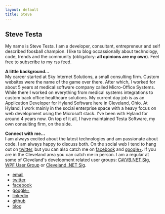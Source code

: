 ```yaml
---
layout: default
title: Steve
---
```

<div class="container-fluid steve-callout">
</div>

<div class="container">
    <div class="row">
        <div class="col-md-8" itemscope="" itemtype="http://data-vocabulary.org/Person">
			<h2>Steve Testa</h2>
			<p>My name is <span itemprop="name">Steve Testa</span>. I am a developer, consultant, entrepreneur and self described foosball champion. I like to blog occassionally about technology, code, trends and the community (obligatory:&nbsp;<strong>all opinions are my own</strong>). Feel free to subscribe to my rss feed.</p>
			<p><strong>A little background...</strong><br>My career started at Sky Internet Solutions, a small consulting firm. Custom websites were the name of the game over there. After which, I worked for about 5 years at medical software company called Micro-Office Systems. While there I worked on everything from medical systems integrations to custom back office healthcare solutions. My current day job is as an Application Developer for Hyland Software here in Cleveland, Ohio. At Hyland, I work mainly in the social enterprise space with a heavy focus on web development using the Microsoft stack. I've been with Hyland for around 4 years now. On top of it all, I have maintained&nbsp;Testa Software, my own consulting firm, on the side.&nbsp;</p>
			<p><strong>Connect with me...</strong><br>I am always excited about the latest technologies and am passionate about code. I am always happy to discuss both. On the social web I tend to hang out on <a href="https://twitter.com/steven_testa">twitter</a>, but you can also catch me on <a href="https://www.facebook.com/steven.testa">facebook</a> and <a href="https://plus.google.com/114388532024454912535/about">google+</a>. If you are in the Cleveland area you can catch me in person. I am a regular at some of Cleveland's development related user groups: <a href="http://www.meetup.com/Cleveland-C-VB-Net-User-Group/">C#/VB.NET Sig</a>, <a href="http://www.meetup.com/Cleveland-WPF-User-Group/">WPF User Group</a> or <a href="http://www.bennettadelson.com/AllEvents.aspx?sig=1e77a027-e2c4-df11-a738-001f29c6fb82">Cleveland .NET Sig</a>.</p>
        </div>
        <div class="col-md-4">
			<ul>
				<li><a class="webicon mail" title="Reveal this e-mail address" onclick="window.open('http://www.google.com/recaptcha/mailhide/d?k\07501phnNPXARdOgd7qCBMTs0Ew\75\75\46c\75C0VFw4vKgiUiHUHgr_jjTL8La_PXpnIZCqPCSmg-iYY\075', '', 'toolbar=0,scrollbars=0,location=0,statusbar=0,menubar=0,resizable=0,width=500,height=300'); return false;" href="http://www.google.com/recaptcha/mailhide/d?k=01phnNPXARdOgd7qCBMTs0Ew==&amp;c=C0VFw4vKgiUiHUHgr_jjTL8La_PXpnIZCqPCSmg-iYY=">email</a></li>
				<li><a class="webicon twitter" href="https://twitter.com/steven_testa" rel="me">twitter</a></li>
				<li><a class="webicon facebook" href="https://www.facebook.com/steven.testa" rel="me">facebook</a></li>
				<li><a class="webicon googleplus" href="https://plus.google.com/114388532024454912535/about" rel="me">google+</a></li>
				<li><a class="webicon linkedin" href="http://www.linkedin.com/in/stevendtesta">linkedin</a></li>
				<li><a class="webicon github" href="https://github.com/stesta" rel="me">github</a></li>
				<li><a class="webicon rss" href="http://testasoftware.com/steve/blog" rel="me">blog</a></li>
			</ul>
        </div>
    </div>
</div>